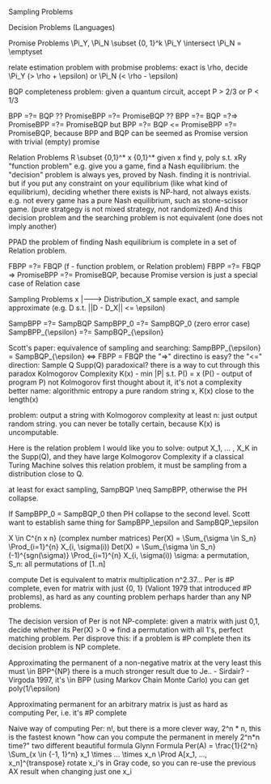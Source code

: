 
Sampling Problems

Decision Problems
  (Languages)

Promise Problems
\Pi_Y, \Pi_N \subset {0, 1}^k
\Pi_Y \intersect \Pi_N = \emptyset

relate estimation problem with probmise problems: exact is \rho, decide \Pi_Y (> \rho + \epsilon) or \Pi_N (< \rho - \epsilon)

BQP completeness problem: given a quantum circuit, accept P > 2/3 or P < 1/3

BPP =?= BQP ??
PromiseBPP =?= PromiseBQP ??
  BPP =?= BQP =?=> PromiseBPP =?= PromiseBQP
  but BPP =?= BQP <= PromiseBPP =?= PromiseBQP, because BPP and BQP can be seemed as Promise version with trivial (empty) promise

Relation Problems
  R \subset {0,1}^* x {0,1}^*
  given x find y, poly s.t. xRy
  "function problem"
  e.g. give you a game, find a Nash equilibrium. the "decision" problem is always yes, proved by Nash. finding it is nontrivial.
  but if you put any constraint on your equilibrium (like what kind of equilibrium), deciding whether there exists
  is NP-hard, not always exists.
    e.g. not every game has a pure Nash equilibrium, such as stone-scissor game.
    (pure stratgegy is not mixed strategy, not randomized)
  And this decision problem and the searching problem is not equivalent (one does not imply another)

PPAD
  the problem of finding Nash equilibrium is complete in a set of Relation problem.

FBPP =?= FBQP  (f - function problem, or Relation problem)
FBPP =?= FBQP => PromiseBPP =?= PromiseBQP, because Promise version is just a special case of Relation case

Sampling Problems
  x |---> Distribution_X
  sample exact, and sample approximate (e.g. D s.t. ||D - D_X|| <= \epsilon)

SampBPP =?= SampBQP
  SampBPP_0 =?= SampBQP_0 (zero error case)
  SampBPP_{\epsilon} =?= SampBQP_{\epsilon}

Scott's paper: equivalence of sampling and searching: SampBPP_{\epsilon} = SampBQP_{\epsilon} <=> FBPP = FBQP
the "=>" directino is easy?
the "<=" direction:
Sample Q
Supp(Q)
paradoxical?
there is a way to cut through this paradox
Kolmogorov Complexity
K(x) - min |P| s.t. P() = x (P() - output of program P)
not Kolmogorov first thought about it, it's not a complexity
better name: algorithmic entropy
a pure random string x, K(x) close to the length(x)

problem: output a string with Kolmogorov complexity at least n: just output random string. you can never be totally certain,
because K(x) is uncomputable.

Here is the relation problem I would like you to solve:
output X_1, ... , X_K in the Supp(Q), and they have large Kolmogorov Complexity
if a classical Turing Machine solves this relation problem, it must be sampling from a distribution close to Q.

at least for exact sampling, SampBQP \neq SampBPP, otherwise the PH collapse.

If SampBPP_0 = SampBQP_0 then PH collapse to the second level.
Scott want to establish same thing for SampBPP_\epsilon and SampBQP_\epsilon

X \in C^{n x n} (complex number matrices)
Per(X) = \Sum_{\sigma \in S_n} \Prod_{i=1}^{n} X_{i, \sigma(i))
Det(X) = \Sum_{\sigma \in S_n} (-1)^{sgn(\sigma)} \Prod_{i=1}^{n} X_{i, \sigma(i))
\sigma: a permutation, S_n: all permutations of [1..n]

compute Det is equivalent to matrix multiplication n^2.37...
Per is #P complete, even for matrix with just {0, 1} (Valiont 1979 that introduced #P problems), as hard as any counting problem
perhaps harder than any NP problems.

The decision version of Per is not NP-complete: given a matrix with just 0,1, decide whether its Per(X) > 0
  => find a permutation with all 1's, perfect matching problem.
Per disprove this: if a problem is #P complete then its decision problem is NP complete.

Approximating the permanent of a non-negative matrix
  at the very least this must \in BPP^{NP}
  there is a much stronger result due to Je.. - Sirdair? - Virgoda 1997, it's \in BPP  (using Markov Chain Monte Carlo)
    you can get poly(1/\epsilon)

Approximating permanent for an arbitrary matrix is just as hard as computing Per, i.e. it's #P complete

Naive way of computing Per: n!, but there is a more clever way, 2^n * n, this is the fastest known
"how can you compute the permanent in merely 2^n*n time?"
two different beautiful formula
Glynn Formula
  Per(A) = \frac{1}{2^n} \Sum_{x \in {-1, 1}^n} x_1 \times ... \times x_n \Prod A[x_1, ..., x_n]^{transpose}
  rotate x_i's in Gray code, so you can re-use the previous AX result when changing just one x_i

